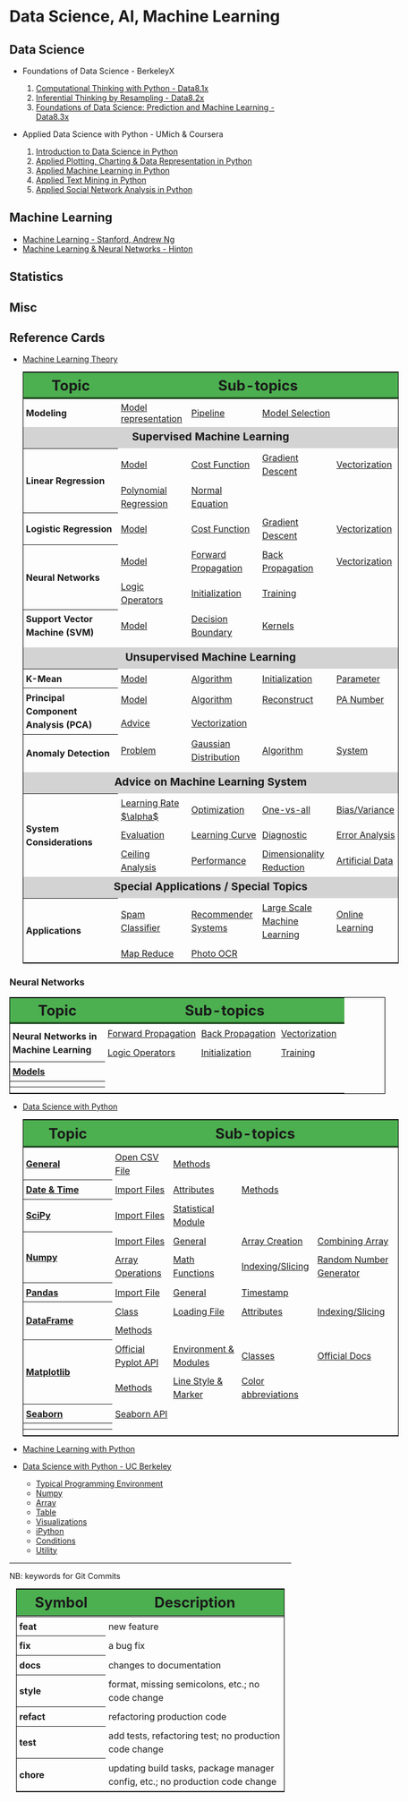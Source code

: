 # Data Science, AI, Machine Learning

## Data Science

+ Foundations of Data Science - BerkeleyX
  1.  [Computational Thinking with Python - Data8.1x](./DSFund-BerkeleyX/1-CompThinkWPython/README.md)
  2.  [Inferential Thinking by Resampling - Data8.2x](./DSFund-BerkeleyX/2-Inferential/README.md)
  3.  [Foundations of Data Science: Prediction and Machine Learning - Data8.3x](./DSFund-BerkeleyX/3-PredictML/README.md)

+ Applied Data Science with Python - UMich & Coursera
  1. [Introduction to Data Science in Python](./AppliedDS-UMich/1-IntroDS/README.md)
  2. [Applied Plotting, Charting & Data Representation in Python](./AppliedDS-UMich/2-InfoVis/README.md)
  3. [Applied Machine Learning in Python](./AppliedDS-UMich/3-AML/README.md)
  4. [Applied Text Mining in Python](./AppliedDS-UMich/4-TextMining/README.md)
  5. [Applied Social Network Analysis in Python](./AppliedDS-UMich/5-SocialNet/README.md)

## Machine Learning

  + [Machine Learning - Stanford, Andrew Ng](./ML/ML-Stanford/README.md)
  + [Machine Learning & Neural Networks - Hinton](./ML/MLNN-Hinton/README.md)


## Statistics

## Misc


## Reference Cards

+ [Machine Learning Theory](./RefCards/MLTheory.md)

  <table style="margin: 0 auto; border: 1px solid black; border-collapse: collapse; width: 70vw;">
    <thead>
    <tr style="border-bottom: double black;">
      <th style="width: 15vw; font-size: 1.6em; border-right: double back; text-align: center; background-color: #4CAF50;"> Topic </th>
      <th colspan="4" style="text-align: center; font-size: 1.6em; background-color: #4CAF50;"> Sub-topics </th>
    </tr>
    </thead>
    <tbody>
    <tr>
      <th style="padding: 0.3em;text-align: left; line-height: 1.5; vertical-align: middle;"> Modeling </th>
      <td style="padding: 0.3em;"> <a href="RefCards/MLTheory.md#model-representation"> Model representation </a> </td>
      <td style="padding: 0.3em;"> <a href="RefCards/MLTheory.md#pipeline"> Pipeline </a> </td>
      <td style="padding: 0.3em;"> <a href="RefCards/MLTheory.md#model-selection"> Model Selection </a> </td>
      <td style="padding: 0.3em;">  </td>
    </tr>
    <tr> <td colspan="5" style="text-align: center; font-weight: bolder; line-height: 1.6; vertical-align: middle; font-size: 1.2em; background-color: lightgrey;"> Supervised Machine Learning </td> </tr>
    <tr style="text-align: left; line-height: 1.5; vertical-align: middle;">
      <th rowspan="2" style="padding: 0.3em; text-align: left; line-height: 1.5; vertical-align: middle;"> Linear Regression </th>
      <td style="padding: 0.3em;"> <a href="RefCards/MLTheory.md#model-linear-regression"> Model </a></td>
      <td style="padding: 0.3em;"> <a href="RefCards/MLTheory.md#cost-function-linear-regression"> Cost Function </a></td>
      <td style="padding: 0.3em;"> <a href="RefCards/MLTheory.md#gradient-descent-linear-regression"> Gradient Descent </a></td>
      <td style="padding: 0.3em;"> <a href="RefCards/MLTheory.md#vectorization-linear-regression"> Vectorization </a></td>
    </a></tr>
    <tr style="text-align: left; line-height: 1.5; vertical-align: middle;">
      <td style="padding: 0.3em;"> <a href="RefCards/MLTheory.md#polynomial-regression"> Polynomial Regression</a></td>
      <td style="padding: 0.3em;"> <a href="RefCards/MLTheory.md#normal-equation"> Normal Equation </a></td>
      <td style="padding: 0.3em;">  </td>
      <td style="padding: 0.3em;">  </td>
    </a></tr>
  
    <tr style="text-align: left; line-height: 1.5; vertical-align: middle;">
      <th rowspan="1" style="padding: 0.3em; text-align: left; line-height: 1.5; vertical-align: middle;"> Logistic Regression </th>
      <td style="padding: 0.3em;"> <a href="RefCards/MLTheory.md#model-logistic-regression"> Model </a> </td>
      <td style="padding: 0.3em;"> <a href="RefCards/MLTheory.md#cost-function-logistic-regression"> Cost Function </a> </td>
      <td style="padding: 0.3em;"> <a href="RefCards/MLTheory.md#gradient-descent-logistic-regression"> Gradient Descent </a> </td>
      <td style="padding: 0.3em;"> <a href="RefCards/MLTheory.md#vectorization-logistic-regression"> Vectorization </a> </td>
    </tr>

    <tr style="text-align: left; line-height: 1.5; vertical-align: middle;">
      <th rowspan="2" style="padding: 0.3em; text-align: left; line-height: 1.5; vertical-align: middle;"> Neural Networks </th>
      <td style="padding: 0.3em;"> <a href="RefCards/MLTheory.md#model-neural-network"> Model </a> </td>
      <td style="padding: 0.3em;"> <a href="RefCards/MLTheory.md#forward-propagation"> Forward Propagation </a> </td>
      <td style="padding: 0.3em;"> <a href="RefCards/MLTheory.md#backward-propagation"> Back Propagation </a> </td>
      <td style="padding: 0.3em;"> <a href="RefCards/MLTheory.md#vectorization-neural-network"> Vectorization </a> </td>
    </tr>
    <tr style="text-align: left; line-height: 1.5; vertical-align: middle;">
      <td style="padding: 0.3em;"> <a href="RefCards/MLTheory.md#applications"> Logic Operators </a> </td>
      <td style="padding: 0.3em;"> <a href="RefCards/MLTheory.md#initialization-neural-network"> Initialization </a> </td>
      <td style="padding: 0.3em;"> <a href="RefCards/MLTheory.md#neural-network-algorithm"> Training </a> </td>
      <td style="padding: 0.3em;">  </td>
    </tr>

    <tr style="text-align: left; line-height: 1.5; vertical-align: middle;">
      <th rowspan="2" style="padding: 0.3em; text-align: left; line-height: 1.5; vertical-align: middle;"> Support Vector Machine (SVM) </th>
    <tr style="text-align: left; line-height: 1.5; vertical-align: middle;">
      <td style="padding: 0.3em;"> <a href="RefCards/MLTheory.md#model-svm"> Model </a></td>
      <td style="padding: 0.3em;"> <a href="RefCards/MLTheory.md#decision-boundary"> Decision Boundary </a></td>
      <td style="padding: 0.3em;"> <a href="RefCards/MLTheory.md#kernels"> Kernels </a> </td>
      <td style="padding: 0.3em;"> <a href="RefCards/MLTheory.md#">  </a> </td>
    </tr>
    <tr style="text-align: left; line-height: 1.5; vertical-align: middle;">
    <tr style="text-align: left; line-height: 1.5; vertical-align: middle;">
      <td style="padding: 0.3em;"> <a href="RefCards/MLTheory.md#">  </a></td>
      <td style="padding: 0.3em;"> <a href="RefCards/MLTheory.md#">  </a></td>
      <td style="padding: 0.3em;"> <a href="RefCards/MLTheory.md#">  </a> </td>
      <td style="padding: 0.3em;"> <a href="RefCards/MLTheory.md#">  </a> </td>
    </tr>

    <tr> <td colspan="5" style="text-align: center; font-weight: bolder; line-height: 1.6; vertical-align: middle; font-size: 1.2em; background-color: lightgray;"> Unsupervised Machine Learning </td> </tr>
    <tr style="text-align: left; line-height: 1.5; vertical-align: middle;">
    <th rowspan="2" style="padding: 0.3em; text-align: left; line-height: 1.5; vertical-align: middle;"> K-Mean </th>
    <tr style="text-align: left; line-height: 1.5; vertical-align: middle;">
      <td style="padding: 0.3em;"> <a href="RefCards/MLTheory.md#model-k-mean"> Model </a></td>
      <td style="padding: 0.3em;"> <a href="RefCards/MLTheory.md#algorithm-k-mean"> Algorithm </a></td>
      <td style="padding: 0.3em;"> <a href="RefCards/MLTheory.md#initialization-k-mean"> Initialization </a> </td>
      <td style="padding: 0.3em;"> <a href="RefCards/MLTheory.md#parameter"> Parameter </a> </td>
    </tr>

    <tr style="text-align: left; line-height: 1.5; vertical-align: middle;">
      <th rowspan="2" style="padding: 0.3em;text-align: left; line-height: 1.5; vertical-align: middle;"> Principal Component Analysis (PCA) </th>
      <td style="padding: 0.3em;"> <a href="RefCards/MLTheory.md#model-pca"> Model </a></td>
      <td style="padding: 0.3em;"> <a href="RefCards/MLTheory.md#algorithm-pca"> Algorithm </a></td>
      <td style="padding: 0.3em;"> <a href="RefCards/MLTheory.md#reconstruction-of-pca"> Reconstruct </a></td>
      <td style="padding: 0.3em;"> <a href="RefCards/MLTheory.md#number-of-pa"> PA Number </a></td>
    </tr>
    <tr style="text-align: left; line-height: 1.5; vertical-align: middle;">
      <td style="padding: 0.3em;"> <a href="RefCards/MLTheory.md#"> Advice </a></td>
      <td style="padding: 0.3em;"> <a href="RefCards/MLTheory.md#"> Vectorization </a></td>
      <td style="padding: 0.3em;"> <a href="RefCards/MLTheory.md#">  </a> </td>
      <td style="padding: 0.3em;"> <a href="RefCards/MLTheory.md#">  </a> </td>
    </tr>
  
    <tr style="text-align: left; line-height: 1.5; vertical-align: middle;">
      <th rowspan="2" style="padding: 0.3em;text-align: left; line-height: 1.5; vertical-align: middle;"> Anomaly Detection </th>
      <td style="padding: 0.3em;"> <a href="RefCards/MLTheory.md#problem-description"> Problem </a></td>
      <td style="padding: 0.3em;"> <a href="RefCards/MLTheory.md#gaussian-distribution"> Gaussian Distribution </a></td>
      <td style="padding: 0.3em;"> <a href="RefCards/MLTheory.md#algorithm-anomaly-detection"> Algorithm </a> </td>
      <td style="padding: 0.3em;"> <a href="RefCards/MLTheory.md#system-anomaly-detection"> System </a> </td>
    </tr>
    <tr style="text-align: left; line-height: 1.5; vertical-align: middle;">
      <td style="padding: 0.3em;"> <a href="RefCards/MLTheory.md#">  </a></td>
      <td style="padding: 0.3em;"> <a href="RefCards/MLTheory.md#">  </a></td>
      <td style="padding: 0.3em;"> <a href="RefCards/MLTheory.md#">  </a> </td>
      <td style="padding: 0.3em;"> <a href="RefCards/MLTheory.md#">  </a> </td>
    </tr>

    <tr> <td colspan="5" style="text-align: center; font-weight: bolder; line-height: 1.6; vertical-align: middle; font-size: 1.2em; background-color: lightgrey;"> Advice on Machine Learning System </td> </tr>
    <tr style="text-align: left; line-height: 1.5; vertical-align: middle;">
      <th rowspan="3" style="padding: 0.3em;text-align: left; line-height: 1.5; vertical-align: middle;"> System Considerations </th>
      <td style="padding: 0.3em;"> <a href="RefCards/MLTheory.md#learning-rate-98183-"> Learning Rate $\alpha$ </a></td>
      <td style="padding: 0.3em;"> <a href="RefCards/MLTheory.md#optimization"> Optimization </a></td>
      <td style="padding: 0.3em;"> <a href="RefCards/MLTheory.md#multiclass-classification-one-vs-all"> One-vs-all </a></td>
      <td style="padding: 0.3em;"> <a href="RefCards/MLTheory.md#bias-variance"> Bias/Variance </a></td>
    </tr>
    <tr style="text-align: left; line-height: 1.5; vertical-align: middle;">
      <td style="padding: 0.3em;"> <a href="RefCards/MLTheory.md#evaluation"> Evaluation </a></td>
      <td style="padding: 0.3em;"> <a href="RefCards/MLTheory.md#learning-curve"> Learning Curve </a></td>
      <td style="padding: 0.3em;"> <a href="RefCards/MLTheory.md#diagnostic"> Diagnostic </a> </td>
      <td style="padding: 0.3em;"> <a href="RefCards/MLTheory.md#error-analysis"> Error Analysis </a> </td>
    </tr>
    <tr style="text-align: left; line-height: 1.5; vertical-align: middle;">
      <td style="padding: 0.3em;"> <a href="RefCards/MLTheory.md#ceiling-analysis"> Ceiling Analysis </a></td>
      <td style="padding: 0.3em;"> <a href="RefCards/MLTheory.md#performance-measurement"> Performance </a></td>
      <td style="padding: 0.3em;"> <a href="RefCards/MLTheory.md#dimensionality-reduction"> Dimensionality Reduction </a> </td>
      <td style="padding: 0.3em;"> <a href="RefCards/MLTheory.md#artificial-data"> Artificial Data </a> </td>
    </tr>

    <tr> <td colspan="5" style="text-align: center; font-weight: bolder; line-height: 1.6; vertical-align: middle; font-size: 1.2em; background-color: lightgrey;"> Special Applications / Special Topics </td> </tr>
    <tr style="text-align: left; line-height: 1.5; vertical-align: middle;">
      <th rowspan="2" style="padding: 0.3em;text-align: left; line-height: 1.5; vertical-align: middle;"> Applications </th>
      <td style="padding: 0.3em;"> <a href="RefCards/MLTheory.md#spam-classifier"> Spam Classifier </a></td>
      <td style="padding: 0.3em;"> <a href="RefCards/MLTheory.md#recommender-system"> Recommender Systems </a></td>
      <td style="padding: 0.3em;"> <a href="RefCards/MLTheory.md#large-scale-machine-learning"> Large Scale Machine Learning </a></td>
      <td style="padding: 0.3em;"> <a href="RefCards/MLTheory.md#online-learning"> Online Learning </a></td>
    </tr>
    <tr style="text-align: left; line-height: 1.5; vertical-align: middle;">
      <td style="padding: 0.3em;"> <a href="RefCards/MLTheory.md#map-reduce"> Map Reduce </a></td>
      <td style="padding: 0.3em;"> <a href="RefCards/MLTheory.md#photo-ocr"> Photo OCR </a></td>
      <td style="padding: 0.3em;"> <a href="RefCards/MLTheory.md#">  </a></td>
      <td style="padding: 0.3em;"> <a href="RefCards/MLTheory.md#">  </a></td>
    </tr>

    </tbody>
  </table>


### Neural Networks


<table style="margin: 0 auto; border: 1px solid black; border-collapse: collapse; width: 70vw;">
  <thead>
  <tr style="border-bottom: double black;">
    <th style="width: 15vw; font-size: 1.6em; border-right: double back; text-align: center; background-color: #4CAF50;"> Topic </th>
    <th colspan="4" style="text-align: center; font-size: 1.6em; background-color: #4CAF50;"> Sub-topics </th>
  </tr>
  </thead>
  <tbody>
  <tr style="text-align: left; line-height: 1.5; vertical-align: middle;">
    <th rowspan="2" style="padding: 0.3em; text-align: left; line-height: 1.5; vertical-align: middle;"> Neural Networks in Machine Learning</th>
    <td style="padding: 0.3em;"> <a href="RefCards/MLTheory.md#forward-propagation"> Forward Propagation </a> </td>
    <td style="padding: 0.3em;"> <a href="RefCards/MLTheory.md#backward-propagation"> Back Propagation </a> </td>
    <td style="padding: 0.3em;"> <a href="RefCards/MLTheory.md#vectorization-neural-network"> Vectorization </a> </td>
  </tr>
  <tr style="text-align: left; line-height: 1.5; vertical-align: middle;">
    <td style="padding: 0.3em;"> <a href="RefCards/MLTheory.md#applications"> Logic Operators </a> </td>
    <td style="padding: 0.3em;"> <a href="RefCards/MLTheory.md#initialization-neural-network"> Initialization </a> </td>
    <td style="padding: 0.3em;"> <a href="RefCards/MLTheory.md#neural-network-algorithm"> Training </a> </td>
    <td style="padding: 0.3em;">  </td>
  </tr>
  <tr style="text-align: left; line-height: 1.5; vertical-align: middle;">
    <th rowspan="1" style="padding: 0.3em; text-align: left; line-height: 1.5; vertical-align: middle;"> <a href="RefCards/PythonDS.md#"> Models </a> </th>
    <td style="padding: 0.3em;"> <a href="RefCards/PythonDS.md#">  </a> </td>
    <td style="padding: 0.3em;"> <a href="RefCards/PythonDS.md#">  </a> </td>
    <td style="padding: 0.3em;"> <a href="RefCards/PythonDS.md#">  </a> </td>
    <td style="padding: 0.3em;"> <a href="RefCards/PythonDS.md#">  </a> </td>
  </tr>
  <tr style="text-align: left; line-height: 1.5; vertical-align: middle;">
    <th rowspan="1" style="padding: 0.3em; text-align: left; line-height: 1.5; vertical-align: middle;"> <a href="RefCards/PythonDS.md#">  </a> </th>
    <td style="padding: 0.3em;"> <a href="RefCards/PythonDS.md#">  </a> </td>
    <td style="padding: 0.3em;"> <a href="RefCards/PythonDS.md#">  </a> </td>
    <td style="padding: 0.3em;"> <a href="RefCards/PythonDS.md#">  </a> </td>
    <td style="padding: 0.3em;"> <a href="RefCards/PythonDS.md#">  </a> </td>
  </tr>
  <tr style="text-align: left; line-height: 1.5; vertical-align: middle;">
    <th rowspan="1" style="padding: 0.3em; text-align: left; line-height: 1.5; vertical-align: middle;"> <a href="RefCards/PythonDS.md#">  </a> </th>
    <td style="padding: 0.3em;"> <a href="RefCards/PythonDS.md#">  </a> </td>
    <td style="padding: 0.3em;"> <a href="RefCards/PythonDS.md#">  </a> </td>
    <td style="padding: 0.3em;"> <a href="RefCards/PythonDS.md#">  </a> </td>
    <td style="padding: 0.3em;"> <a href="RefCards/PythonDS.md#">  </a> </td>
  </tr>
  </tbody>
</table>


+ [Data Science with Python](./RefCards/PythonDS.md)

  <table style="margin: 0 auto; border: 1px solid black; border-collapse: collapse; width: 70vw;">
    <thead>
    <tr style="border-bottom: double black;">
      <th style="width: 15vw; font-size: 1.6em; border-right: double back; text-align: center; background-color: #4CAF50; padding: 0.3em;"> Topic </th>
      <th colspan="4" style="text-align: center; font-size: 1.6em; background-color: #4CAF50; padding: 0.3em;"> Sub-topics </th>
    </tr>
    </thead>
    <tbody>
    <tr style="text-align: left; line-height: 1.5; vertical-align: middle;">
      <th rowspan="1" style="padding: 0.3em; text-align: left; line-height: 1.5; vertical-align: middle;"> <a href="./RefCards/PythonDS.md#general"> General </a></th>
      <td style="padding: 0.3em;"> <a href="RefCards/PythonDS.md#open-cvs-file"> Open CSV File </a> </td>
      <td style="padding: 0.3em;"> <a href="RefCards/PythonDS.md#methods"> Methods </a> </td>
      <td style="padding: 0.3em;"> <a href="RefCards/PythonDS.md#">  </a> </td>
      <td style="padding: 0.3em;"> <a href="RefCards/PythonDS.md#">  </a> </td>
    </tr>
    <tr style="text-align: left; line-height: 1.5; vertical-align: middle;">
      <th rowspan="1" style="padding: 0.3em; text-align: left; line-height: 1.5; vertical-align: middle;"> <a href="RefCards/PythonDS.md#date-and-times"> Date & Time </a> </th>
      <td style="padding: 0.3em;"> <a href="RefCards/PythonDS.md#import-files"> Import Files </a> </td>
      <td style="padding: 0.3em;"> <a href="RefCards/PythonDS.md#attributes"> Attributes </a> </td>
      <td style="padding: 0.3em;"> <a href="RefCards/PythonDS.md#methods-1"> Methods </a> </td>
      <td style="padding: 0.3em;"> <a href="RefCards/PythonDS.md#">  </a> </td>
    </tr>
    <tr style="text-align: left; line-height: 1.5; vertical-align: middle;">
      <th rowspan="1" style="padding: 0.3em; text-align: left; line-height: 1.5; vertical-align: middle;"> <a href="RefCards/PythonDS.md#scipy"> SciPy </a> </th>
      <td style="padding: 0.3em;"> <a href="RefCards/PythonDS.md#import-files-1"> Import Files </a> </td>
      <td style="padding: 0.3em;"> <a href="RefCards/PythonDS.md#statistical-module"> Statistical Module </a> </td>
      <td style="padding: 0.3em;"> <a href="RefCards/PythonDS.md#">  </a> </td>
      <td style="padding: 0.3em;"> <a href="RefCards/PythonDS.md#">  </a> </td>
    </tr>
    <tr style="text-align: left; line-height: 1.5; vertical-align: middle;">
      <th rowspan="2" style="rowspan: 2; padding: 0.3em; text-align: left; line-height: 1.5; vertical-align: middle;"> <a href="RefCards/PythonDS.md#numpy"> Numpy </a> </th>
      <td style="padding: 0.3em;"> <a href="RefCards/PythonDS.md#import-file"> Import Files </a> </td>
      <td style="padding: 0.3em;"> <a href="RefCards/PythonDS.md#general-1"> General </a> </td>
      <td style="padding: 0.3em;"> <a href="RefCards/PythonDS.md#array-creation"> Array Creation </a> </td>
      <td style="padding: 0.3em;"> <a href="RefCards/PythonDS.md#combining-array"> Combining Array </a> </td>
    </tr>
    <tr style="text-align: left; line-height: 1.5; vertical-align: middle;">
      <td style="padding: 0.3em;"> <a href="RefCards/PythonDS.md#array-operations"> Array Operations </a> </td>
      <td style="padding: 0.3em;"> <a href="RefCards/PythonDS.md#math-functions"> Math Functions </a> </td>
      <td style="padding: 0.3em;"> <a href="RefCards/PythonDS.md#indexingslicing"> Indexing/Slicing </a> </td>
      <td style="padding: 0.3em;"> <a href="RefCards/PythonDS.md#random-number-generator"> Random Number Generator </a> </td>
    </tr>
    <tr style="text-align: left; line-height: 1.5; vertical-align: middle;">
      <th rowspan="1" style="padding: 0.3em; text-align: left; line-height: 1.5; vertical-align: middle;"> <a href="RefCards/PythonDS.md#date-and-times"> Pandas </a> </th>
      <td style="padding: 0.3em;"> <a href="RefCards/PythonDS.md#import-file-1"> Import File </a> </td>
      <td style="padding: 0.3em;"> <a href="RefCards/PythonDS.md#general-2"> General </a> </td>
      <td style="padding: 0.3em;"> <a href="RefCards/PythonDS.md#timestamp"> Timestamp </a> </td>
      <td style="padding: 0.3em;"> <a href="RefCards/PythonDS.md#">  </a> </td>
    </tr>
    <tr style="text-align: left; line-height: 1.5; vertical-align: middle;">
      <th rowspan="2" style="padding: 0.3em; text-align: left; line-height: 1.5; vertical-align: middle;"> <a href="RefCards/PythonDS.md#matplotlib"> DataFrame </a> </th>
      <td style="padding: 0.3em;"> <a href="RefCards/PythonDS.md#class"> Class </a> </td>
      <td style="padding: 0.3em;"> <a href="RefCards/PythonDS.md#load-file"> Loading File </a> </td>
      <td style="padding: 0.3em;"> <a href="RefCards/PythonDS.md#attributes-1"> Attributes </a> </td>
      <td style="padding: 0.3em;"> <a href="RefCards/PythonDS.md#indexing--slicing"> Indexing/Slicing </a> </td>
    </tr>
    <tr style="text-align: left; line-height: 1.5; vertical-align: middle;">
      <td style="padding: 0.3em;"> <a href="RefCards/PythonDS.md#methods-3"> Methods </a> </td>
      <td style="padding: 0.3em;"> <a href="RefCards/PythonDS.md#">  </a> </td>
      <td style="padding: 0.3em;"> <a href="RefCards/PythonDS.md#">  </a> </td>
      <td style="padding: 0.3em;"> <a href="RefCards/PythonDS.md#">  </a> </td>
    </tr>
    <tr style="text-align: left; line-height: 1.5; vertical-align: middle;">
      <th rowspan="2" style="padding: 0.3em; text-align: left; line-height: 1.5; vertical-align: middle;"> <a href="RefCards/PythonDS.md#matplotlib"> Matplotlib </a> </th>
      <td style="padding: 0.3em;"> <a href="RefCards/PythonDS.md#official-pyplot-api"> Official Pyplot API </a> </td>
      <td style="padding: 0.3em;"> <a href="RefCards/PythonDS.md#environment-and-module"> Environment & Modules </a> </td>
      <td style="padding: 0.3em;"> <a href="RefCards/PythonDS.md#classes"> Classes </a> </td>
      <td style="padding: 0.3em;"> <a href="RefCards/PythonDS.md0official-docs#"> Official Docs </a> </td>
    </tr>
    <tr style="text-align: left; line-height: 1.5; vertical-align: middle;">
      <td style="padding: 0.3em;"> <a href="RefCards/PythonDS.md#methods-4"> Methods </a> </td>
      <td style="padding: 0.3em;"> <a href="RefCards/PythonDS.md#line-style-or-marker"> Line Style & Marker </a> </td>
      <td style="padding: 0.3em;"> <a href="RefCards/PythonDS.md#color-abbreviations"> Color abbreviations </a> </td>
      <td style="padding: 0.3em;"> <a href="RefCards/PythonDS.md#">  </a> </td>
    </tr>
    <tr style="text-align: left; line-height: 1.5; vertical-align: middle;">
      <th rowspan="1" style="padding: 0.3em; text-align: left; line-height: 1.5; vertical-align: middle;"> <a href="RefCards/PythonDS.md#seaborn"> Seaborn </a> </th>
      <td style="padding: 0.3em;"> <a href="RefCards/PythonDS.md#seaborn-api"> Seaborn API </a> </td>
      <td style="padding: 0.3em;"> <a href="RefCards/PythonDS.md#">  </a> </td>
      <td style="padding: 0.3em;"> <a href="RefCards/PythonDS.md#">  </a> </td>
      <td style="padding: 0.3em;"> <a href="RefCards/PythonDS.md#">  </a> </td>
    </tr>
    <tr style="text-align: left; line-height: 1.5; vertical-align: middle;">
      <th rowspan="1" style="padding: 0.3em; text-align: left; line-height: 1.5; vertical-align: middle;"> <a href="RefCards/PythonDS.md#">  </a> </th>
      <td style="padding: 0.3em;"> <a href="RefCards/PythonDS.md#">  </a> </td>
      <td style="padding: 0.3em;"> <a href="RefCards/PythonDS.md#">  </a> </td>
      <td style="padding: 0.3em;"> <a href="RefCards/PythonDS.md#">  </a> </td>
      <td style="padding: 0.3em;"> <a href="RefCards/PythonDS.md#">  </a> </td>
    </tr>
    <tr style="text-align: left; line-height: 1.5; vertical-align: middle;">
      <th rowspan="1" style="padding: 0.3em; text-align: left; line-height: 1.5; vertical-align: middle;"> <a href="RefCards/PythonDS.md#">  </a> </th>
      <td style="padding: 0.3em;"> <a href="RefCards/PythonDS.md#">  </a> </td>
      <td style="padding: 0.3em;"> <a href="RefCards/PythonDS.md#">  </a> </td>
      <td style="padding: 0.3em;"> <a href="RefCards/PythonDS.md#">  </a> </td>
      <td style="padding: 0.3em;"> <a href="RefCards/PythonDS.md#">  </a> </td>
    </tr>
    </tbody>
  </table>


+ [Machine Learning with Python](./RefCards/PythonML.md)

+ [Data Science with Python - UC Berkeley](./RefCards/DataScience-UCB.md)
    + [Typical Programming Environment](./RefCards/DataScience-UCB.md#typical-programming-environment)
    + [Numpy](./RefCards/DataScience-UCB.md#numpy)
    + [Array](./RefCards/DataScience-UCB.md#array)
    + [Table](./RefCards/DataScience-UCB.md#table)
    + [Visualizations](./DataScience-UCB.md#visualizations)
    + [iPython](./RefCards/DataScience-UCB.md#ipython)
    + [Conditions](./RefCards/DataScience-UCB.md#conditions)
    + [Utility](./RefCards/DataScience-UCB.md#utility)




----------------------------
NB: keywords for Git Commits

  <table style="margin: 0 auto; border: 1px solid black; border-collapse: collapse; width: 50vw;">
    <thead>
    <tr style="border-bottom: double black;">
      <th style="width: 15vw; font-size: 1.6em; border-right: double back; text-align: center; background-color: #4CAF50; padding: 0.3em;"> Symbol </th>
      <th style="text-align: center; font-size: 1.6em; background-color: #4CAF50; padding: 0.3em;"> Description </th>
    </tr>
    </thead>
    <tbody>
    <tr style="text-align: left; line-height: 1.5; vertical-align: middle;">
      <th rowspan="1" style="padding: 0.3em; text-align: left; line-height: 1.5; vertical-align: middle;">  feat </th>
      <td style="padding: 0.3em;">  new feature </td>
    </tr>
    <tr style="text-align: left; line-height: 1.5; vertical-align: middle;">
      <th rowspan="1" style="padding: 0.3em; text-align: left; line-height: 1.5; vertical-align: middle;">  fix </th>
      <td style="padding: 0.3em;"> a bug fix </td>
    </tr>
    <tr style="text-align: left; line-height: 1.5; vertical-align: middle;">
      <th rowspan="1" style="padding: 0.3em; text-align: left; line-height: 1.5; vertical-align: middle;">  docs </th>
      <td style="padding: 0.3em;">  changes to documentation </td>
    </tr>
    <tr style="text-align: left; line-height: 1.5; vertical-align: middle;">
      <th rowspan="1" style="padding: 0.3em; text-align: left; line-height: 1.5; vertical-align: middle;">  style </th>
      <td style="padding: 0.3em;"> format, missing semicolons, etc.; no code change </td>
    </tr>
    <tr style="text-align: left; line-height: 1.5; vertical-align: middle;">
      <th rowspan="1" style="padding: 0.3em; text-align: left; line-height: 1.5; vertical-align: middle;">  refact </th>
      <td style="padding: 0.3em;"> refactoring production code </td>
    </tr>
    <tr style="text-align: left; line-height: 1.5; vertical-align: middle;">
      <th rowspan="1" style="padding: 0.3em; text-align: left; line-height: 1.5; vertical-align: middle;">  test </th>
      <td style="padding: 0.3em;"> add tests, refactoring test; no production code change </td>
    </tr>
    <tr style="text-align: left; line-height: 1.5; vertical-align: middle;">
      <th rowspan="1" style="padding: 0.3em; text-align: left; line-height: 1.5; vertical-align: middle;">  chore </th>
      <td style="padding: 0.3em;">  updating build tasks, package manager config, etc.; no production code change </td>
    </tr>
    </tbody>
  </table>



 